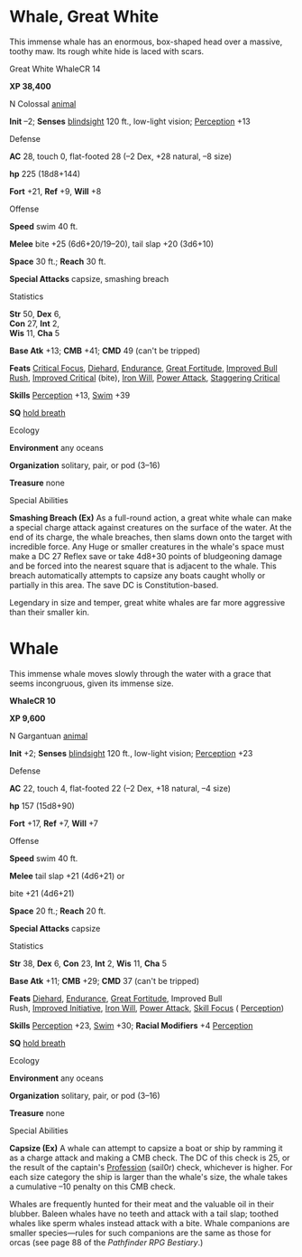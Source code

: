# Whale, Great White 

This immense whale has an enormous, box-shaped head over a massive, toothy maw. Its rough white hide is laced with scars.

Great White WhaleCR 14

**XP 38,400**

N Colossal [animal](monsters/creatureTypes#_animal)

**Init** –2; **Senses** [blindsight](monsters/universalMonsterRules#_blindsight) 120 ft., low-light vision; [Perception](additionalMonsters/../skills/perception#_perception) +13

Defense

**AC** 28, touch 0, flat-footed 28 (–2 Dex, +28 natural, –8 size)

**hp** 225 (18d8+144)

**Fort** +21, **Ref** +9, **Will** +8

Offense

**Speed** swim 40 ft.

**Melee** bite +25 (6d6+20/19–20), tail slap +20 (3d6+10)

**Space** 30 ft.; **Reach** 30 ft.

**Special Attacks** capsize, smashing breach

Statistics

**Str** 50, **Dex** 6,   
**Con** 27, **Int** 2,   
**Wis** 11, **Cha** 5

**Base Atk** +13; **CMB** +41; **CMD** 49 (can't be tripped)

**Feats** [Critical Focus](additionalMonsters/../feats#_critical-focus), [Diehard](additionalMonsters/../feats#_diehard), [Endurance](additionalMonsters/../feats#_endurance), [Great Fortitude](additionalMonsters/../feats#_great-fortitude), [Improved Bull Rush](additionalMonsters/../feats#_improved-bull-rush), [Improved Critical](additionalMonsters/../feats#_improved-critical) (bite), [Iron Will](additionalMonsters/../feats#_iron-will), [Power Attack](additionalMonsters/../feats#_power-attack), [Staggering Critical](additionalMonsters/../feats#_staggering-critical)

**Skills** [Perception](additionalMonsters/../skills/perception#_perception) +13, [Swim](additionalMonsters/../skills/swim#_swim) +39

**SQ** [hold breath](monsters/universalMonsterRules#_hold-breath)

Ecology

**Environment** any oceans

**Organization** solitary, pair, or pod (3–16)

**Treasure** none

Special Abilities

**Smashing Breach (Ex)** As a full-round action, a great white whale can make a special charge attack against creatures on the surface of the water. At the end of its charge, the whale breaches, then slams down onto the target with incredible force. Any Huge or smaller creatures in the whale's space must make a DC 27 Reflex save or take 4d8+30 points of bludgeoning damage and be forced into the nearest square that is adjacent to the whale. This breach automatically attempts to capsize any boats caught wholly or partially in this area. The save DC is Constitution-based.

Legendary in size and temper, great white whales are far more aggressive than their smaller kin.

# Whale 

This immense whale moves slowly through the water with a grace that seems incongruous, given its immense size.

**WhaleCR 10**

**XP 9,600**

N Gargantuan [animal](monsters/creatureTypes#_animal)

**Init** +2; **Senses** [blindsight](monsters/universalMonsterRules#_blindsight) 120 ft., low-light vision; [Perception](additionalMonsters/../skills/perception#_perception) +23

Defense

**AC** 22, touch 4, flat-footed 22 (–2 Dex, +18 natural, –4 size)

**hp** 157 (15d8+90)

**Fort** +17, **Ref** +7, **Will** +7

Offense

**Speed** swim 40 ft.

**Melee** tail slap +21 (4d6+21) or

bite +21 (4d6+21)

**Space** 20 ft.; **Reach** 20 ft.

**Special Attacks** capsize

Statistics

**Str** 38, **Dex** 6, **Con** 23, **Int** 2, **Wis** 11, **Cha** 5

**Base Atk** +11; **CMB** +29; **CMD** 37 (can't be tripped)

**Feats** [Diehard](additionalMonsters/../feats#_diehard), [Endurance](additionalMonsters/../feats#_endurance), [Great Fortitude](additionalMonsters/../feats#_great-fortitude), Improved Bull   
Rush, [Improved Initiative](additionalMonsters/../feats#_improved-initiative), [Iron Will](additionalMonsters/../feats#_iron-will), [Power Attack](additionalMonsters/../feats#_power-attack), [Skill Focus](additionalMonsters/../feats#_skill-focus) ( [Perception](additionalMonsters/../skills/perception#_perception))

**Skills** [Perception](additionalMonsters/../skills/perception#_perception) +23, [Swim](additionalMonsters/../skills/swim#_swim) +30; **Racial Modifiers** +4 [Perception](additionalMonsters/../skills/perception#_perception)

**SQ** [hold breath](monsters/universalMonsterRules#_hold-breath)

Ecology

**Environment** any oceans

**Organization** solitary, pair, or pod (3–16)

**Treasure** none

Special Abilities

**Capsize (Ex)** A whale can attempt to capsize a boat or ship by ramming it as a charge attack and making a CMB check. The DC of this check is 25, or the result of the captain's [Profession](additionalMonsters/../skills/profession#_profession) (sail0r) check, whichever is higher. For each size category the ship is larger than the whale's size, the whale takes a cumulative –10 penalty on this CMB check.

Whales are frequently hunted for their meat and the valuable oil in their blubber. Baleen whales have no teeth and attack with a tail slap; toothed whales like sperm whales instead attack with a bite. Whale companions are smaller species—rules for such companions are the same as those for orcas (see page 88 of the _Pathfinder RPG Bestiary_.)

